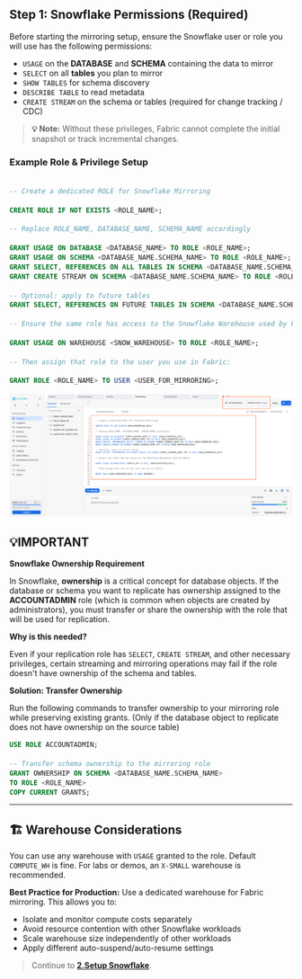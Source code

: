 ## Step 1: Snowflake Permissions (Required)

Before starting the mirroring setup, ensure the Snowflake user or role you will use has the following permissions:

- `USAGE` on the **DATABASE** and **SCHEMA** containing the data to mirror  
- `SELECT` on all **tables** you plan to mirror  
- `SHOW TABLES` for schema discovery  
- `DESCRIBE TABLE` to read metadata  
- `CREATE STREAM` on the schema or tables (required for change tracking / CDC)

> **💡 Note:** Without these privileges, Fabric cannot complete the initial snapshot or track incremental changes.

### Example Role & Privilege Setup

```sql

-- Create a dedicated ROLE for Snowflake Mirroring 

CREATE ROLE IF NOT EXISTS <ROLE_NAME>;

-- Replace ROLE_NAME, DATABASE_NAME, SCHEMA_NAME accordingly

GRANT USAGE ON DATABASE <DATABASE_NAME> TO ROLE <ROLE_NAME>;
GRANT USAGE ON SCHEMA <DATABASE_NAME.SCHEMA_NAME> TO ROLE <ROLE_NAME>;
GRANT SELECT, REFERENCES ON ALL TABLES IN SCHEMA <DATABASE_NAME.SCHEMA_NAME> TO ROLE <ROLE_NAME>;
GRANT CREATE STREAM ON SCHEMA <DATABASE_NAME.SCHEMA_NAME> TO ROLE <ROLE_NAME>;

-- Optional: apply to future tables
GRANT SELECT, REFERENCES ON FUTURE TABLES IN SCHEMA <DATABASE_NAME.SCHEMA_NAME> TO ROLE <ROLE_NAME>;

-- Ensure the same role has access to the Snowflake Warehouse used by Fabric

GRANT USAGE ON WAREHOUSE <SNOW_WAREHOUSE> TO ROLE <ROLE_NAME>;

-- Then assign that role to the user you use in Fabric:

GRANT ROLE <ROLE_NAME> TO USER <USER_FOR_MIRRORING>;

```

 ![Mirror1](img/mirror1.png)

## 💡IMPORTANT

**Snowflake Ownership Requirement**

In Snowflake, **ownership** is a critical concept for database objects. If the database or schema you want to replicate has ownership assigned to the **ACCOUNTADMIN** role (which is common when objects are created by administrators), you must transfer or share the ownership with the role that will be used for replication.

**Why is this needed?**

Even if your replication role has `SELECT`, `CREATE STREAM`, and other necessary privileges, certain streaming and mirroring operations may fail if the role doesn't have ownership of the schema and tables.

**Solution: Transfer Ownership**

Run the following commands to transfer ownership to your mirroring role while preserving existing grants. (Only if the database object to replicate does not have ownership on the source table)

```sql
USE ROLE ACCOUNTADMIN;

-- Transfer schema ownership to the mirroring role
GRANT OWNERSHIP ON SCHEMA <DATABASE_NAME.SCHEMA_NAME> 
TO ROLE <ROLE_NAME> 
COPY CURRENT GRANTS;
```
---
## 🏗 Warehouse Considerations

You can use any warehouse with `USAGE` granted to the role. Default `COMPUTE_WH` is fine. For labs or demos, an `X-SMALL` warehouse is recommended.

**Best Practice for Production:**
Use a dedicated warehouse for Fabric mirroring.
This allows you to:
- Isolate and monitor compute costs separately
- Avoid resource contention with other Snowflake workloads
- Scale warehouse size independently of other workloads
- Apply different auto-suspend/auto-resume settings


 > Continue to **[2.Setup Snowflake](02-setup-snowflake.md)**.
